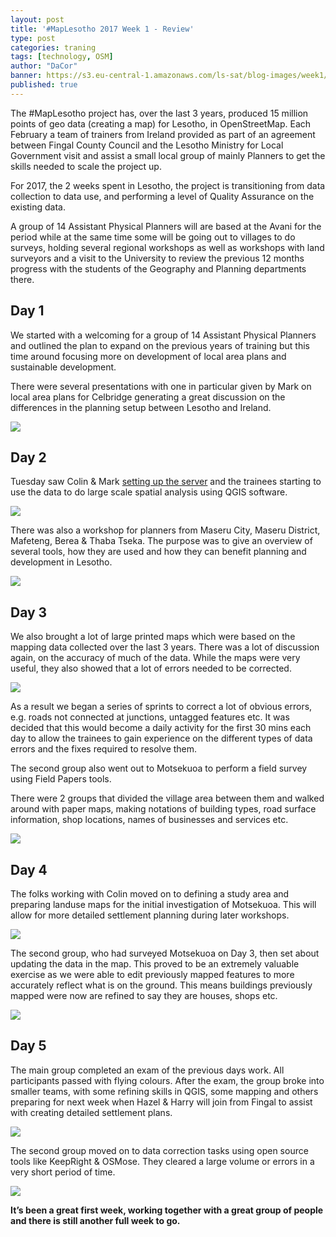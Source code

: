 ```yaml
---
layout: post
title: '#MapLesotho 2017 Week 1 - Review'
type: post
categories: traning
tags: [technology, OSM]
author: "DaCor"
banner: https://s3.eu-central-1.amazonaws.com/ls-sat/blog-images/week1/image01.jpg
published: true
---
```


The #MapLesotho project has, over the last 3 years, produced 15 million points of geo data (creating a map) for Lesotho, in OpenStreetMap. Each February a team of trainers from Ireland provided as part of an agreement between Fingal County Council and the Lesotho Ministry for Local Government visit and assist a small local group of mainly Planners to get the skills needed to scale the project up.

For 2017, the 2 weeks spent in Lesotho, the project is transitioning from data collection to data use, and performing a level of Quality Assurance on the existing data. 

A group of 14 Assistant Physical Planners will are based at the Avani for the period while at the same time some will be going out to villages to do surveys, holding several regional workshops as well as workshops with land surveyors and a visit to the University to review the previous 12 months progress with the students of the Geography and Planning departments there. 

## Day 1

We started with a welcoming for a group of 14 Assistant Physical Planners and outlined the plan to expand on the previous years of training but this time around focusing more on development of local area plans and sustainable development. 

There were several presentations with one in particular given by Mark on local area plans for Celbridge generating a great discussion on the differences in the planning setup between Lesotho and Ireland. 

![](https://s3.eu-central-1.amazonaws.com/ls-sat/blog-images/week1/image04.jpg)

## Day 2

Tuesday saw Colin & Mark [setting up the server](http://www.maplesotho.com/blog/2017/02/17/posm-power/) and the trainees starting to use the data to do large scale spatial analysis using QGIS software. 

![](https://s3.eu-central-1.amazonaws.com/ls-sat/blog-images/week1/image00.jpg)

There was also a workshop for planners from Maseru City, Maseru District, Mafeteng, Berea & Thaba Tseka. The purpose was to give an overview of several tools, how they are used and how they can benefit planning and development in Lesotho. 

![](https://s3.eu-central-1.amazonaws.com/ls-sat/blog-images/week1/image06.jpg)

## Day 3

We also brought a lot of large printed maps which were based on the mapping data collected over the last 3 years. There was a lot of discussion again, on the accuracy of much of the data. While the maps were very useful, they also showed that a lot of errors needed to be corrected. 

![](https://s3.eu-central-1.amazonaws.com/ls-sat/blog-images/week1/image08.jpg)

As a result we began a series of sprints to correct a lot of obvious errors, e.g. roads not connected at junctions, untagged features etc. 
It was decided that this would become a daily activity for the first 30 mins each day to allow the trainees to gain experience on the different types of data errors and the fixes required to resolve them.

The second group also went out to Motsekuoa to perform a field survey using Field Papers tools. 

There were 2 groups that divided the village area between them and walked around with paper maps, making notations of building types, road surface information, shop locations, names of businesses and services etc. 

![](https://s3.eu-central-1.amazonaws.com/ls-sat/blog-images/week1/image02.jpg)

## Day 4

The folks working with Colin moved on to defining a study area and preparing landuse maps for the initial investigation of Motsekuoa. This will allow for more detailed settlement planning during later workshops. 

![](https://s3.eu-central-1.amazonaws.com/ls-sat/blog-images/week1/image05.jpg)

The second group, who had surveyed Motsekuoa on Day 3, then set about updating the data in the map. This proved to be an extremely valuable exercise as we were able to edit previously mapped features to more accurately reflect what is on the ground. This means buildings previously mapped were now are refined to say they are houses, shops etc. 

![](https://s3.eu-central-1.amazonaws.com/ls-sat/blog-images/week1/image07.jpg)

## Day 5

The main group completed an exam of the previous days work. All participants passed with flying colours. After the exam, the group broke into smaller teams, with some refining skills in QGIS, some mapping and others preparing for next week when Hazel & Harry will join from Fingal to assist with creating detailed settlement plans. 

![](https://s3.eu-central-1.amazonaws.com/ls-sat/blog-images/week1/image03.jpg)

The second group moved on to data correction tasks using open source tools like KeepRight & OSMose. They cleared a large volume or errors in a very short period of time. 

![](https://s3.eu-central-1.amazonaws.com/ls-sat/blog-images/week1/image01.jpg)

**It’s been a great first week, working together with a great group of people and there is still another full week to go.**
